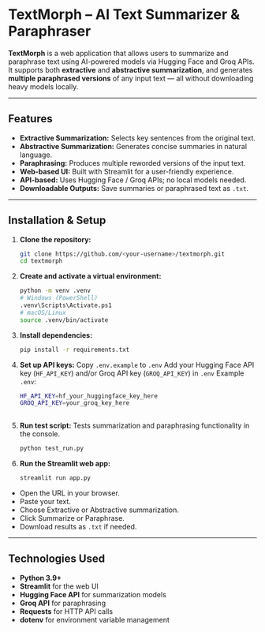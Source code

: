 # TextMorph – AI Text Summarizer & Paraphraser

**TextMorph** is a web application that allows users to summarize and paraphrase text using AI-powered models via Hugging Face and Groq APIs. It supports both **extractive** and **abstractive summarization**, and generates **multiple paraphrased versions** of any input text — all without downloading heavy models locally.  

---

## Features
- **Extractive Summarization:** Selects key sentences from the original text.  
- **Abstractive Summarization:** Generates concise summaries in natural language.  
- **Paraphrasing:** Produces multiple reworded versions of the input text.  
- **Web-based UI:** Built with Streamlit for a user-friendly experience.  
- **API-based:** Uses Hugging Face / Groq APIs; no local models needed.  
- **Downloadable Outputs:** Save summaries or paraphrased text as `.txt`.  

---

## Installation & Setup

1. **Clone the repository:**
   ```bash
   git clone https://github.com/<your-username>/textmorph.git
   cd textmorph
   
2. **Create and activate a virtual environment:**
   ```bash
   python -m venv .venv
   # Windows (PowerShell)
   .venv\Scripts\Activate.ps1
   # macOS/Linux
   source .venv/bin/activate
   
3. **Install dependencies:**
   ```bash
   pip install -r requirements.txt
   
4. **Set up API keys:**
   Copy `.env.example` to `.env`
   Add your Hugging Face API key (`HF_API_KEY`) and/or Groq API key (`GROQ_API_KEY`) in `.env`
   Example `.env`:
   ```bash
   HF_API_KEY=hf_your_huggingface_key_here
   GROQ_API_KEY=your_groq_key_here
    
5. **Run test script:**
   Tests summarization and paraphrasing functionality in the console.
   ```bash
   python test_run.py
   
6. **Run the Streamlit web app:**
   ```bash
   streamlit run app.py
   
- Open the URL in your browser.
- Paste your text.
- Choose Extractive or Abstractive summarization.
- Click Summarize or Paraphrase.
- Download results as `.txt` if needed.

---

## Technologies Used

- **Python 3.9+**
- **Streamlit** for the web UI
- **Hugging Face API** for summarization models
- **Groq API** for paraphrasing
- **Requests** for HTTP API calls
- **dotenv** for environment variable management
   
   
